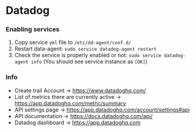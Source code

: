 # Datadog

### Enabling services

1. Copy service `yml` file to `/etc/dd-agent/conf.d/`
2. Restart data-agent: `sudo service datadog-agent restart`
3. Check the service is properly enabled or not: `sudo service datadog-agent info` (You should see service instance as `[OK]`)

### Info

* Create trail Account -> https://www.datadoghq.com/
* List of metrics there are currently active -> https://app.datadoghq.com/metric/summary
* API settings page -> https://app.datadoghq.com/account/settings#api
* API documentation -> https://docs.datadoghq.com/api/
* Datadog dashboard -> https://app.datadoghq.com
